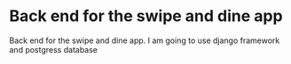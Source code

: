 # Back end for the swipe and dine app
Back end for the swipe and dine app. I am going to use django framework and postgress database
